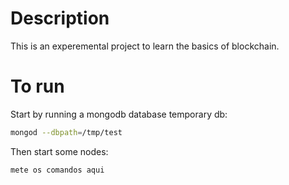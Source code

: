 # Description

This is an experemental project to learn the basics of blockchain.


# To run

Start by running a mongodb database temporary db:

```bash
mongod --dbpath=/tmp/test
```

Then start some nodes:

```bash
mete os comandos aqui
```


